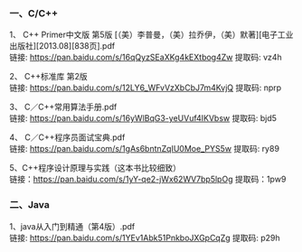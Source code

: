 ﻿### 一、C/C++
 1、 C++  Primer中文版  第5版 [（美）李普曼，（美）拉乔伊，（美）默著][电子工业出版社][2013.08][838页].pdf  
 链接: https://pan.baidu.com/s/16qQyzSEaXKg4kEXtbog4Zw 提取码: vz4h
 
 2、 C++标准库  第2版  
 链接: https://pan.baidu.com/s/12LY6_WFvVzXbCbJ7m4KvjQ 提取码: nprp
 
 3、 C／C++常用算法手册.pdf  
 链接: https://pan.baidu.com/s/16yWlBqG3-yeUVuf4IKVbsw 提取码: bjd5
 
 4、 C／C++程序员面试宝典.pdf  
 链接: https://pan.baidu.com/s/1gAs6bntnZqIU0Moe_PYS5w 提取码: ry89
 
 5、C++程序设计原理与实践（这本书比较细致）  
 链接：https://pan.baidu.com/s/1yY-qe2-jWx62WV7bp5lpOg 提取码：1pw9
 
 ### 二、Java
 1、java从入门到精通（第4版）.pdf  
 链接: https://pan.baidu.com/s/1YEv1Abk51PnkboJXGpCqZg 提取码: p29h
 
 
